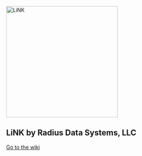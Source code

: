 <img width="300" alt="LiNK" src="http://radiusdatasystems.com/assets/img/technology/linklogonopadding.png">
<h2><strong>LiNK</strong> by Radius Data Systems, LLC</h2>
<a href="https://github.com/RadiusDataSystemsLLC/LiNK/wiki/LiNK">Go to the wiki</a>
